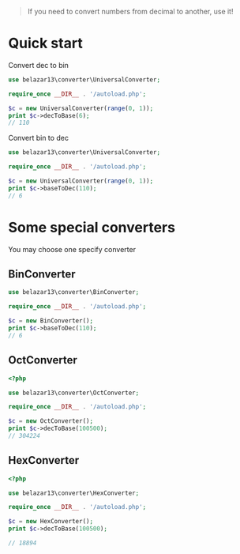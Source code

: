 > If you need to convert numbers from decimal to another, use it!

# Quick start

Convert dec to bin

``` PHP
use belazar13\converter\UniversalConverter;

require_once __DIR__ . '/autoload.php';

$c = new UniversalConverter(range(0, 1));
print $c->decToBase(6);
// 110
```

Convert bin to dec

``` PHP
use belazar13\converter\UniversalConverter;

require_once __DIR__ . '/autoload.php';

$c = new UniversalConverter(range(0, 1));
print $c->baseToDec(110);
// 6
```

# Some special converters

You may choose one specify converter

## BinConverter

``` PHP
use belazar13\converter\BinConverter;

require_once __DIR__ . '/autoload.php';

$c = new BinConverter();
print $c->baseToDec(110);
// 6
```

## OctConverter

``` PHP
<?php

use belazar13\converter\OctConverter;

require_once __DIR__ . '/autoload.php';

$c = new OctConverter();
print $c->decToBase(100500);
// 304224
```

## HexConverter

``` PHP
<?php

use belazar13\converter\HexConverter;

require_once __DIR__ . '/autoload.php';

$c = new HexConverter();
print $c->decToBase(100500);

// 18894
```
